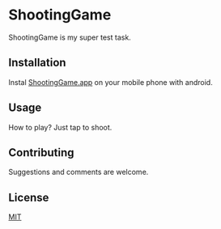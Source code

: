 # ShootingGame

ShootingGame is my super test task.

## Installation

Instal [ShootingGame.app](https://github.com/mluto/ShootingGame/blob/main/ShootingGame.apk) on your mobile phone with android.


## Usage

How to play? Just tap to shoot.


## Contributing

Suggestions and comments are welcome.


## License

[MIT](https://choosealicense.com/licenses/mit/)
